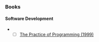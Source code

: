 ### Books  
#### Software Development  
- - [ ] [The Practice of Programming (1999)](https://www.amazon.com/Practice-Programming-Addison-Wesley-Professional-Computing/dp/020161586X)

